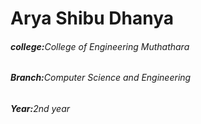 <h1>Arya Shibu Dhanya </h1>
<h6><strong>college:</strong>College of Engineering Muthathara</h6> 
<h6><strong>Branch:</strong>Computer Science and Engineering</h6> 
<h6><strong>Year:</strong>2nd year</h6> 
